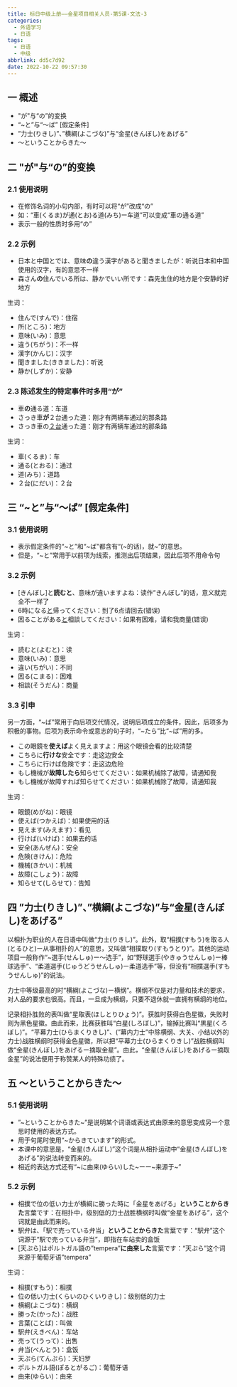 ```yaml
---
title: 标日中级上册——金星项目相关人员-第5课-文法-3
categories:
  - 外语学习
  - 日语
tags:
  - 日语
  - 中级
abbrlink: dd5c7d92
date: 2022-10-22 09:57:30
---
```

## 一 概述

* "が"与“の”的变换
* “~と”与“～ば” [假定条件]
* ”力士(りきし)”、”横綱(よこづな)”与“金星(きんぼし)をあげる”
* ～ということからきた～

<!--more-->

## 二 "が"与“の”的变换

### 2.1 使用说明

* 在修饰名词的小句内部，有时可以将“が”改成“の”
* 如：“車(くるま)が通(とお)る道(みち)ー车道”可以变成“車の通る道”
* 表示一般的性质时多用“の”

### 2.2 示例

* 日本と中国とでは、意味**の**違う漢字があると聞きましたが：听说日本和中国使用的汉字，有的意思不一样
* 森さん**の**住んでいる所は、静かでいい所です：森先生住的地方是个安静的好地方

生词：

* 住んで(すんで)：住宿
* 所(ところ)：地方
* 意味(いみ)：意思
* 違う(ちがう)：不一样
* 漢字(かんじ)：汉字
* 聞きました(ききました)：听说
* 静か(しずか)：安静

### 2.3 陈述发生的特定事件时多用“が”

* 車**の**通る道：车道
* さっき車**が**２台通った道：刚才有两辆车通过的那条路
* さっき車の<u>２台</u>通った道：刚才有两辆车通过的那条路

生词：

* 車(くるま)：车
* 通る(とおる)：通过
* 道(みち)：道路
* ２台(にだい)：２台

## 三 “~と”与“～ば” [假定条件]

### 3.1 使用说明

* 表示假定条件的“~と”和“~ば”都含有“(~的话)，就~”的意思。
* 但是，“~と”常用于以前项为线索，推测出后项结果，因此后项不用命令句

### 3.2 示例

* [きんぼし]と**読むと**、意味が違いますよね：读作“きんぼし”的话，意义就完全不一样了
* 6時になる<u>と</u>帰ってください：到了6点请回去(错误)
* 困ることがある<u>と</u>相談してください：如果有困难，请和我商量(错误)

生词：

* 読むと(よむと)：读
* 意味(いみ)：意思
* 違い(ちがい)：不同
* 困る(こまる)：困难
* 相談(そうだん)：商量

### 3.3 引申

另一方面，“\~ば”常用于向后项交代情况，说明后项成立的条件，因此，后项多为积极的事物。后项为表示命令或意志的句子时，“\~たら”比“\~ば”用的多。

* この眼鏡を**使えば**よく見えますよ：用这个眼镜会看的比较清楚
* こちらに**行けな**安全です：走这边安全
* こちらに行けば危険です：走这边危险
* もし機械が**故障したら**知らせてください：如果机械除了故障，请通知我
* もし機械が故障すれば知らせてください：如果机械除了故障，请通知我

生词：

* 眼鏡(めがね)：眼镜
* 使えば(つかえば)：如果使用的话
* 見えます(みえます)：看见
* 行けば(いけば)：如果去的话
* 安全(あんぜん)：安全
* 危険(きけん)：危险
* 機械(きかい)：机械
* 故障(こしょう)：故障
* 知らせて(しらせて)：告知

## 四 ”力士(りきし)”、”横綱(よこづな)”与“金星(きんぼし)をあげる”

以相扑为职业的人在日语中叫做“力士(りきし)”。此外，取“相撲(すもう)を取る人(とるひと)ー从事相扑的人”的意思，又叫做“相撲取り(すもうとり)”。其他的运动项目一般称作“~選手(せんしゅ)ー～选手”，如“野球選手(やきゅうせんしゅ)ー棒球选手”、“柔道選手(じゅうどうせんしゅ)ー柔道选手”等，但没有“相撲選手(すもうせんしゅ)”的说法。

力士中等级最高的时“横綱(よこづな)ー横纲”。横纲不仅是对力量和技术的要求，对人品的要求也很高。而且，一旦成为横纲，只要不退休就一直拥有横纲的地位。

记录相扑胜败的表叫做“星取表(ほしとりひょう)”。获胜时获得白色星徽，失败时则为黑色星徽。由此而来，比赛获胜叫“白星(しろぼし)”，输掉比赛叫“黒星(くろぼし)”。“平幕力士(ひらまくりきし)”、(”幕内力士”中除横纲、大关、小结以外的力士)战胜横纲时获得金色星徽，所以把“平幕力士(ひらまくりきし)”战胜横纲叫做“金星(きんぼし)をあげるー摘取金星”。由此，“金星(きんぼし)をあげるー摘取金星”的说法便用于称赞某人的特殊功绩了。

## 五 ～ということからきた～

### 5.1 使用说明

* ”\~ということからきた\~”是说明某个词语或表达式由原来的意思变成另一个意思时使用的表达方式。
* 用于句尾时使用“~からきています”的形式。
* 本课中的意思是，“金星(きんぼし)”这个词是从相扑运动中“金星(きんぼし)をあげる”的说法转变而来的。
* 相近的表达方式还有“\~に由来(ゆらい)した\~ーー\~来源于\~”

### 5.2 示例

* 相撲で位の低い力士が横綱に勝った時に「金星をあげる」**ということからきた**言葉です：在相扑中，级别低的力士战胜横纲时叫做“金星をあげる”，这个词就是由此而来的。
* 駅弁は、「駅で売っている弁当」**ということからきた**言葉です：“駅弁”这个词源于“駅で売っている弁当”，即指在车站卖的盒饭
* [天ぷら]はポルトガル語の”tempera”**に由来した**言葉です：“天ぷら”这个词来源于葡萄牙语”tempera”

生词：

* 相撲(すもう)：相撲
* 位の低い力士(くらいのひくいりきし)：级别低的力士
* 横綱(よこづな)：横纲
* 勝った(かった)：战胜
* 言葉(ことば)：叫做
* 駅弁(えきべん)：车站
* 売って(うって)：出售
* 弁当(べんとう)：盒饭
* 天ぷら(てんぷら)：天妇罗
* ポルトガル語(ぽるとがるご)：葡萄牙语
* 由来(ゆらい)：由来

